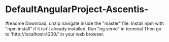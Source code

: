 # DefaultAngularProject-Ascentis-
#readme Download, unzip navigate inside the "master" file. 
Install npm with "npm install" if it isn't already installed.
Run "ng serve" in terminal 
Then go to 'http://localhost:4200/' in your web browser.
